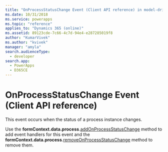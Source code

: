```yaml
---
title: "OnProcessStatusChange Event (Client API reference) in model-driven apps| MicrosoftDocs"
ms.date: 10/31/2018
ms.service: powerapps
ms.topic: "reference"
applies_to: "Dynamics 365 (online)"
ms.assetid: 89123cde-7c66-4c7d-94e4-e287285019f8
author: "KumarVivek"
ms.author: "kvivek"
manager: "amyla"
search.audienceType: 
  - developer
search.app: 
  - PowerApps
  - D365CE
---
```

# OnProcessStatusChange Event (Client API reference)



This event occurs when the status of a process instance changes. 

Use the **formContext.data.process**.[addOnProcessStatusChange](../formContext-data-process/eventhandlers/addOnProcessStatusChange.md) method to add event handlers for this event and the **formContext.data.process**.[removeOnProcessStatusChange](../formContext-data-process/eventhandlers/removeOnProcessStatusChange.md) method to remove them. 




